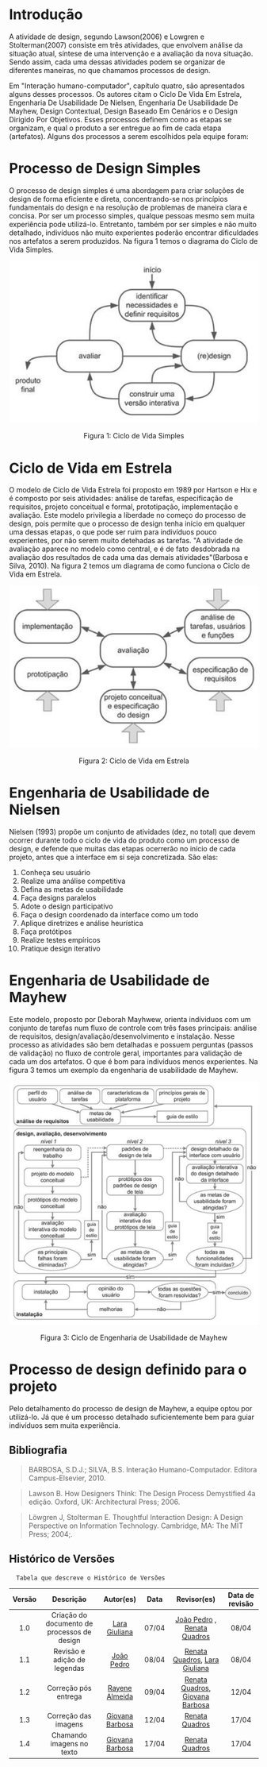# Introdução
A atividade de design, segundo Lawson(2006) e Lowgren e Stolterman(2007) consiste em três atividades, que envolvem análise da situação atual, síntese de uma intervenção e a avaliação da nova situação. Sendo assim, cada uma dessas atividades podem se organizar de diferentes maneiras, no que chamamos processos de design.

Em "Interação humano-computador", capítulo quatro, são apresentados alguns desses processos. Os autores citam o Ciclo De Vida Em Estrela, Engenharia De Usabilidade De Nielsen, Engenharia De Usabilidade De Mayhew, Design Contextual, Design Baseado Em Cenários e o Design Dirigido Por Objetivos.
Esses processos definem como as etapas se organizam, e qual o produto a ser entregue ao fim de cada etapa (artefatos).
Alguns dos processos a serem escolhidos pela equipe foram:

# Processo de Design Simples

O processo de design simples é uma abordagem para criar soluções de design de forma eficiente e direta, concentrando-se nos princípios fundamentais do design e na resolução de problemas de maneira clara e concisa. Por ser um processo simples, qualque pessoas mesmo sem muita experiência pode utilizá-lo. Entretanto, também por ser simples e não muito detalhado, indivíduos não muito experientes poderão encontrar dificuldades nos artefatos a serem produzidos. Na figura 1 temos o diagrama do Ciclo de Vida Simples.

![Cilo de Design Simples](../assets/planejamento/ciclo-simples.png)
<div align="center">
<p> Figura 1: Ciclo de Vida Simples </p> 
</div>


# Ciclo de Vida em Estrela

O modelo de Ciclo de Vida Estrela foi proposto em 1989 por Hartson e Hix e é composto por seis atividades: análise de tarefas, especificação de requisitos, projeto conceitual e formal, prototipação, implementação e avaliação. Este modelo privilegia a liberdade no começo do processo de design, pois permite que o processo de design tenha início em qualquer uma dessas etapas, o que pode ser ruim para indivíduos pouco experientes, por não serem muito detehadas as tarefas. "A atividade de avaliação aparece no modelo como central, e é de fato desdobrada na avaliação dos resultados de cada uma das demais atividades"(Barbosa e Silva, 2010). Na figura 2 temos um diagrama de como funciona o Ciclo de Vida em Estrela.

![Cilo de Vida em Estrela](../assets/planejamento/ciclo-estrela.png)
<div align="center">
<p> Figura 2: Ciclo de Vida em Estrela</p> 
</div>

# Engenharia de Usabilidade de Nielsen

Nielsen (1993) propõe um conjunto de atividades (dez, no total) que devem ocorrer durante todo o ciclo de vida do produto como um processo de design, e defende que muitas das etapas ocerrerão no início de cada projeto, antes que a interface em si seja concretizada. São elas:
1. Conheça seu usuário
2. Realize uma análise competitiva
3. Defina as metas de usabilidade
4. Faça designs paralelos
5. Adote o design participativo
6. Faça o design coordenado da interface como um todo
7. Aplique diretrizes e análise heurística
8. Faça protótipos
9. Realize testes empíricos
10. Pratique design iterativo

# Engenharia de Usabilidade de Mayhew

Este modelo, proposto por Deborah Mayhwew, orienta indíviduos com um conjunto de tarefas num fluxo de controle com três fases principais: análise de
requisitos, design/avaliação/desenvolvimento e instalação. Nesse processo as atividades são bem detalhadas e possuem perguntas (passos de validação) no fluxo de controle geral, importantes para validação de cada um dos artefatos. O que é bom para indivíduos menos experientes. Na figura 3 temos um exemplo da engenharia de usabilidade de Mayhew.

![Engenharia de Usabilidade de Mayhew](../assets/planejamento/ciclo-eng-mayhew.png)
<div align="center">
<p> Figura 3: Ciclo de Engenharia de Usabilidade de Mayhew</p> 
</div>

# Processo de design definido para o projeto

Pelo detalhamento do processo de design de Mayhew, a equipe optou por utilizá-lo. Já que é um processo detalhado suficientemente bem para guiar indivíduos sem muita experiência.

## Bibliografia
> BARBOSA, S.D.J.; SILVA, B.S. Interação Humano-Computador. Editora Campus-Elsevier, 2010.

> Lawson B. How Designers Think: The Design Process Demystified 4a edição. Oxford, UK: Architectural Press; 2006.

> Löwgren J, Stolterman E. Thoughtful Interaction Design: A Design Perspective on Information Technology. Cambridge, MA: The MIT Press; 2004;.

## Histórico de Versões
      Tabela que descreve o Histórico de Versões
| Versão |          Descrição              |     Autor(es)      |      Data      |   Revisor(es)     |    Data de revisão    |  
|:------:|:-------------------------------:|:--------------:|:--------------:|:-------------:|:---------------------:|
|  1.0   | Criação do documento de processos de design                   |   [Lara Giuliana](https://github.com/gravelylara)     |   07/04   |      [João Pedro](https://github.com/...) , [Renata Quadros](https://github.com/Renatinha28)   |     08/04                 |
|  1.1   | Revisão e adição de legendas                 |   [João Pedro](https://github.com/...)     |   08/04   | [Renata Quadros](https://github.com/Renatinha28), [Lara Giuliana](https://github.com/gravelylara)        |       08/04               |
|  1.2   | Correção pós entrega                   |   [Rayene Almeida ](https://github.com/rayenealmeida)      |   09/04   |     [Renata Quadros](https://github.com/Renatinha28), [Giovana Barbosa ](https://github.com/gio221)         |        12/04              |
|  1.3   | Correção das imagens                   |  [Giovana Barbosa ](https://github.com/gio221)    |   12/04   |        [Renata Quadros](https://github.com/Renatinha28)        |            17/04       |
|  1.4   | Chamando imagens no texto                 |  [Giovana Barbosa ](https://github.com/gio221)    |   17/04   |      [Renata Quadros](https://github.com/Renatinha28)          |        17/04           |